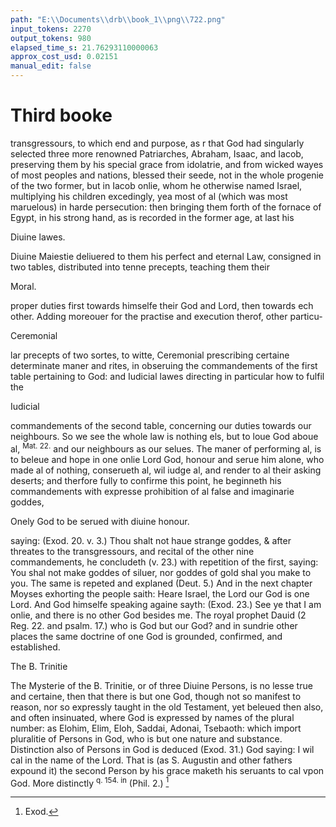 ```yaml
---
path: "E:\\Documents\\drb\\book_1\\png\\722.png"
input_tokens: 2270
output_tokens: 980
elapsed_time_s: 21.76293110000063
approx_cost_usd: 0.02151
manual_edit: false
---
```

# Third booke

transgressours, to which end and purpose, as r that God had singularly
selected three more renowned Patriarches, Abraham, Isaac, and Iacob,
preserving them by his special grace from idolatrie, and from wicked wayes
of most peoples and nations, blessed their seede, not in the whole progenie
of the two former, but in Iacob onlie, whom he otherwise named Israel,
multiplying his children excedingly, yea most of al (which was most maruelous) in harde persecution: then bringing them forth of the fornace of
Egypt, in his strong hand, as is recorded in the former age, at last his

<aside>Diuine lawes.</aside>

Diuine Maiestie deliuered to them his perfect and eternal Law, consigned in two tables, distributed into tenne precepts, teaching them their

<aside>Moral.</aside>

proper duties first towards himselfe their God and Lord, then towards ech
other. Adding moreouer for the practise and execution therof, other particu-

<aside>Ceremonial</aside>

lar precepts of two sortes, to witte, Ceremonial prescribing certaine determinate maner and rites, in obseruing the commandements of the first table pertaining to God: and Iudicial lawes directing in particular how to fulfil the

<aside>Iudicial</aside>

commandements of the second table, concerning our duties towards our neighbours. So we see the whole law is nothing els, but to loue God aboue al, <sup>Mat. 22.</sup>
and our neighbours as our selues. The maner of performing al, is to
beleue and hope in one onlie Lord God, honour and serue him
alone, who made al of nothing, conserueth al, wil iudge al, and render to
al their asking deserts; and therfore fully to confirme this point, he beginneth his
commandements with expresse prohibition of al false and imaginarie goddes,

<aside>Onely God to be serued with diuine honour.</aside>

saying: (Exod. 20. v. 3.) Thou shalt not haue strange goddes, & after
threates to the transgressours, and recital of the other nine commandements,
he concludeth (v. 23.) with repetition of the first, saying: You shal not
make goddes of siluer, nor goddes of gold shal you make to you.
The same is repeted and explaned (Deut. 5.) And in the next chapter Moyses
exhorting the people saith: Heare Israel, the Lord our God is one Lord.
And God himselfe speaking againe sayth: (Exod. 23.) See ye that I am
onlie, and there is no other God besides me. The royal prophet Dauid
(2 Reg. 22. and psalm. 17.) who is God but our God? and in sundrie other
places the same doctrine of one God is grounded, confirmed, and established.

<aside>The B. Trinitie</aside>

The Mysterie of the B. Trinitie, or of three Diuine Persons, is no lesse true
and certaine, then that there is but one God, though not so manifest to reason,
nor so expressly taught in the old Testament, yet beleued then also, and often
insinuated, where God is expressed by names of the plural number: as Elohim,
Elim, Eloh, Saddai, Adonai, Tsebaoth: which import pluralitie of Persons
in God, who is but one nature and substance. Distinction also of Persons
in God is deduced (Exod. 31.) God saying: I wil cal in the name of the
Lord. That is (as S. Augustin and other fathers expound it) the second
Person by his grace maketh his seruants to cal vpon God. More distinctly <sup>q. 154. in</sup>
(Phil. 2.) [^1]

[^1]: Exod.